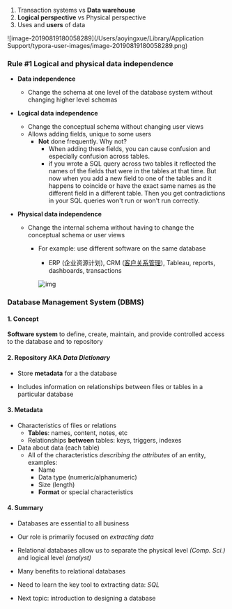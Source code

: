 1. Transaction systems vs **Data warehouse**
2. **Logical perspective** vs Physical perspective
3. Uses and **users** of data

![image-20190819180058289](/Users/aoyingxue/Library/Application Support/typora-user-images/image-20190819180058289.png)

### Rule #1 Logical and physical data independence

- **Data independence**

  - Change the schema at one level of the database system without changing higher level schemas

- **Logical data independence** 

  - Change the conceptual schema without changing user views
  - Allows adding fields, unique to some users
    - **Not** done frequently. Why not?
      - When adding these fields, you can cause confusion and especially confusion across tables. 
      - if you wrote a SQL query across two tables it reflected the names of the fields that were in the tables at that time. But now when you add a new field to one of the tables and it happens to coincide or have the exact same names as the different field in a different table. Then you get contradictions in your SQL queries won't run or won't run correctly.

- **Physical data independence**

  - Change the internal schema without having to change the conceptual schema or user views

    - For example: use different software on the same database 

      - ERP (企业资源计划), CRM ([客户关系管理](https://zh.wikipedia.org/wiki/客户关系管理)), Tableau, reports, dashboards, transactions

      ![img](https://upload.wikimedia.org/wikipedia/commons/1/12/ERP_Modules.png)

### Database Management System (DBMS)

#### 1. Concept

**Software system** to define, create, maintain, and provide controlled access to the database and to repository

#### 2. **Repository AKA** ***Data Dictionary***

- Store **metadata** for a the database

- Includes information on relationships between files or tables in a particular database

#### 3. Metadata

- Characteristics of files or relations
  - **Tables**: names, content, notes, etc
  - Relationships **between** tables: keys, triggers, indexes
- Data about data (each table)
  - All of the characteristics *describing the attributes* of an entity, examples:
    - Name
    - Data type (numeric/alphanumeric)
    - Size (length)
    - **Format** or special characteristics

#### 4. Summary

- Databases are essential to all business

- Our role is primarily focused on *extracting data*

- Relational databases allow us to separate the physical level *(Comp. Sci.)* and logical level *(analyst)* 

- Many benefits to relational databases

- Need to learn the key tool to extracting data: *SQL*

- Next topic: introduction to designing a database

